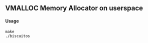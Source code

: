 VMALLOC Memory Allocator on userspace
------------------------------

#### Usage

```
make
./biscuitos
```
